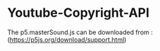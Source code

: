 # Youtube-Copyright-API

The p5.masterSound.js can be downloaded from : (https://p5js.org/download/support.html)
